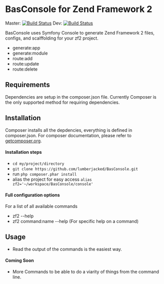 # BasConsole for Zend Framework 2

Master: [![Build Status](https://secure.travis-ci.org/lumberjacked/bas-console.png?branch=master)](http://travis-ci.org/lumberjacked/bas-console)
Dev: [![Build Status](https://secure.travis-ci.org/lumberjacked/bas-console.png?branch=dev)](http://travis-ci.org/lumberjacked/bas-console)

BasConsole uses Symfony Console to generate Zend Framework 2 files, configs,
and scalffolding for your zf2 project. 

  - generate:app
  - generate:module
  - route:add
  - route:update
  - route:delete

## Requirements
Dependencies are setup in the composer.json file.  Currently Composer is the only supported method for requiring dependencies.

## Installation

Composer installs all the depdencies, everything is defined in composer.json. For composer documentation, please refer to
[getcomposer.org](http://getcomposer.org/).

#### Installation steps

  - `cd my/project/directory`
  - `git clone https://github.com/lumberjacked/BasConsole.git`
  - run `php composer.phar install`
  - alias the project for easy access `alias zf2='~/workspace/BasConsole/console'`

#### Full configuration options

For a list of all available commands 

 * zf2 --help
 * zf2 command:name --help (For specific help on a command)

## Usage

 * Read the output of the commands is the easiest way.

#### Coming Soon

 * More Commands to be able to do a viarity of things from the command line.
 



